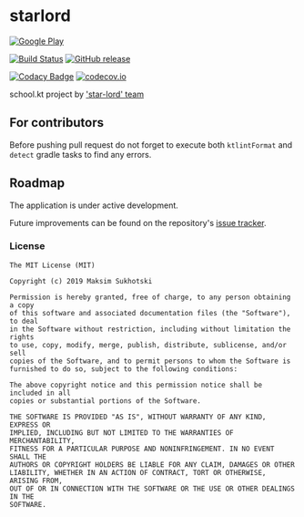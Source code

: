 # starlord
[![Google Play](https://img.shields.io/badge/-internal-gray.svg?style=flat&logo=google-play&logoColor=white&style=flat-square&label=Google%20Play&color=brightgreen)](https://play.google.com/store/apps/details?id=kt.school.starlord)

[![Build Status](https://travis-ci.org/suhocki/starlord.svg?branch=develop)](https://travis-ci.org/suhocki/starlord)
[![GitHub release](https://img.shields.io/github/release/suhocki/starlord.svg)](https://github.com/suhocki/starlord/releases)

[![Codacy Badge](https://api.codacy.com/project/badge/Grade/eb36fc141cbb4037846dc91ded0f4083)](https://app.codacy.com/app/suhocki/starlord?utm_source=github.com&utm_medium=referral&utm_content=suhocki/starlord&utm_campaign=Badge_Grade_Dashboard)
[![codecov.io](https://codecov.io/github/suhocki/starlord/branch/develop/graph/badge.svg)](https://codecov.io/github/suhocki/starlord)

school.kt project by ['star-lord' team](https://github.com/suhocki/starlord/graphs/contributors)

## For contributors
Before pushing pull request do not forget to execute both ```ktlintFormat``` and ```detect``` gradle tasks to find any errors.  

## Roadmap
The application is under active development. 

Future improvements can be found on the repository's
[issue tracker](https://github.com/suhocki/starlord/issues?q=is%3Aopen+is%3Aissue+label%3Afeature).

### License
```text
The MIT License (MIT)

Copyright (c) 2019 Maksim Sukhotski

Permission is hereby granted, free of charge, to any person obtaining a copy
of this software and associated documentation files (the "Software"), to deal
in the Software without restriction, including without limitation the rights
to use, copy, modify, merge, publish, distribute, sublicense, and/or sell
copies of the Software, and to permit persons to whom the Software is
furnished to do so, subject to the following conditions:

The above copyright notice and this permission notice shall be included in all
copies or substantial portions of the Software.

THE SOFTWARE IS PROVIDED "AS IS", WITHOUT WARRANTY OF ANY KIND, EXPRESS OR
IMPLIED, INCLUDING BUT NOT LIMITED TO THE WARRANTIES OF MERCHANTABILITY,
FITNESS FOR A PARTICULAR PURPOSE AND NONINFRINGEMENT. IN NO EVENT SHALL THE
AUTHORS OR COPYRIGHT HOLDERS BE LIABLE FOR ANY CLAIM, DAMAGES OR OTHER
LIABILITY, WHETHER IN AN ACTION OF CONTRACT, TORT OR OTHERWISE, ARISING FROM,
OUT OF OR IN CONNECTION WITH THE SOFTWARE OR THE USE OR OTHER DEALINGS IN THE
SOFTWARE.
```
